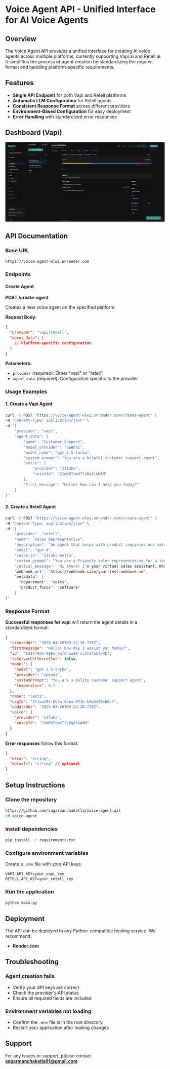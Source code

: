 # Voice Agent API - Unified Interface for AI Voice Agents

## Overview

The Voice Agent API provides a unified interface for creating AI voice agents across multiple platforms, currently supporting Vapi.ai and Retell.ai. It simplifies the process of agent creation by standardizing the request format and handling platform-specific requirements.

## Features

- **Single API Endpoint** for both Vapi and Retell platforms
- **Automatic LLM Configuration** for Retell agents
- **Consistent Response Format** across different providers
- **Environment-Based Configuration** for easy deployment
- **Error Handling** with standardized error responses

## Dashboard (Vapi)

![Vapi Dashboard](images/vapi.png)

## API Documentation

### Base URL

```
https://voice-agent-wlw1.onrender.com
```

### Endpoints

#### Create Agent

**POST /create-agent**

Creates a new voice agent on the specified platform.

**Request Body:**

```json
{
  "provider": "vapi|retell",
  "agent_data": {
    // Platform-specific configuration
  }
}
```

**Parameters:**

- `provider` (required): Either "vapi" or "retell"
- `agent_data` (required): Configuration specific to the provider

### Usage Examples

#### 1. Create a Vapi Agent

```bash
curl -X POST "https://voice-agent-wlw1.onrender.com/create-agent" \
-H "Content-Type: application/json" \
-d '{
    "provider": "vapi",
    "agent_data": {
        "name": "Customer Support",
        "model_provider": "openai",
        "model_name": "gpt-3.5-turbo",
        "system_prompt": "You are a helpful customer support agent",
        "voice": {
            "provider": "11labs",
            "voiceId": "21m00Tcm4TlvDq8ikWAM"
        },
        "first_message": "Hello! How can I help you today?"
    }
}'
```

#### 2. Create a Retell Agent

```bash
curl -X POST "https://voice-agent-wlw1.onrender.com/create-agent" \
-H "Content-Type: application/json" \
-d '{
    "provider": "retell",
    "name": "Sales Representative",
    "description": "An agent that helps with product inquiries and sales",
    "model": "gpt-4",
    "voice_id": "11labs-bella",
    "system_prompt": "You are a friendly sales representative for a tech company. Help customers understand product features and benefits.",
    "initial_message": "Hi there! I'm your virtual sales assistant. What products are you interested in today?",
    "webhook_url": "https://webhook.site/your-test-webhook-id",
    "metadata": {
      "department": "sales",
      "product_focus": "software"
    }
}'
```

### Response Format

**Successful responses for vapi** will return the agent details in a standardized format:

```json
{
  "createdAt": "2025-04-26T09:23:38.729Z",
  "firstMessage": "Hello! How may I assist you today?",
  "id": "b31f79d6-980e-4ef0-aa18-cc3f54abfe4b",
  "isServerUrlSecretSet": false,
  "model": {
    "model": "gpt-3.5-turbo",
    "provider": "openai",
    "systemPrompt": "You are a polite customer support agent",
    "temperature": 0.7
  },
  "name": "Test1",
  "orgId": "1f1aa301-8b5a-4aea-973b-b9b5388c66cf",
  "updatedAt": "2025-04-26T09:23:38.729Z",
  "voice": {
    "provider": "11labs",
    "voiceId": "21m00Tcm4TlvDq8ikWAM"
  }
}
```

**Error responses** follow this format:

```json
{
  "error": "string",
  "details": "string" // optional
}
```

## Setup Instructions

### Clone the repository

```bash
https://github.com/sagarmanchakatla/voice-agent.git
cd voice-agent
```

### Install dependencies

```bash
pip install -r requirements.txt
```

### Configure environment variables

Create a `.env` file with your API keys:

```
VAPI_API_KEY=your_vapi_key
RETELL_API_KEY=your_retell_key
```

### Run the application

```bash
python main.py
```

## Deployment

The API can be deployed to any Python-compatible hosting service. We recommend:

- **Render.com**

## Troubleshooting

### Agent creation fails

- Verify your API keys are correct
- Check the provider's API status
- Ensure all required fields are included

### Environment variables not loading

- Confirm the `.env` file is in the root directory
- Restart your application after making changes

## Support

For any issues or support, please contact **sagarmanchakatla01@gmail.com**.
